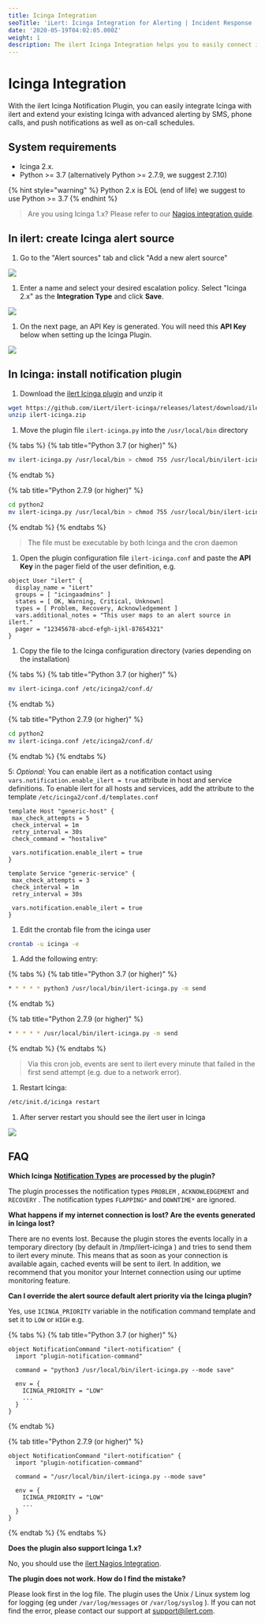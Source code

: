 ```yaml
---
title: Icinga Integration
seoTitle: 'iLert: Icinga Integration for Alerting | Incident Response | Uptime'
date: '2020-05-19T04:02:05.000Z'
weight: 1
description: The ilert Icinga Integration helps you to easily connect ilert with Icinga.
---
```


# Icinga Integration

With the ilert Icinga Notification Plugin, you can easily integrate Icinga with ilert and extend your existing Icinga with advanced alerting by SMS, phone calls, and push notifications as well as on-call schedules.

## System requirements <a href="#requirements" id="requirements"></a>

* Icinga 2.x.
* Python >= 3.7 (alternatively Python >= 2.7.9, we suggest 2.7.10)

{% hint style="warning" %}
Python 2.x is EOL (end of life) we suggest to use Python >= 3.7
{% endhint %}

> Are you using Icinga 1.x? Please refer to our [Nagios integration guide](nagios.md).

## In ilert: create Icinga alert source <a href="#create-alarm-source" id="create-alarm-source"></a>

1. Go to the "Alert sources" tab and click "Add a new alert source"

![](../.gitbook/assets/ici1.png)

1. Enter a name and select your desired escalation policy. Select "Icinga 2.x" as the **Integration Type** and click **Save**.

![](../.gitbook/assets/ici2.png)

1. On the next page, an API Key is generated. You will need this **API Key** below when setting up the Icinga Plugin.

![](../.gitbook/assets/ici3.png)

## In Icinga: install notification plugin <a href="#in-icinga" id="in-icinga"></a>

1. Download the [ilert Icinga plugin](https://github.com/iLert/ilert-icinga) and unzip it

```bash
wget https://github.com/iLert/ilert-icinga/releases/latest/download/ilert-icinga.zip
unzip ilert-icinga.zip
```

1. Move the plugin file `ilert-icinga.py` into the `/usr/local/bin` directory

{% tabs %}
{% tab title="Python 3.7 (or higher)" %}
```bash
mv ilert-icinga.py /usr/local/bin > chmod 755 /usr/local/bin/ilert-icinga.py
```
{% endtab %}

{% tab title="Python 2.7.9 (or higher)" %}
```bash
cd python2
mv ilert-icinga.py /usr/local/bin > chmod 755 /usr/local/bin/ilert-icinga.py
```
{% endtab %}
{% endtabs %}

> The file must be executable by both Icinga and the cron daemon

1. Open the plugin configuration file `ilert-icinga.conf` and paste the **API Key** in the pager field of the user definition, e.g.

```
object User "ilert" {
  display_name = "iLert"
  groups = [ "icingaadmins" ]
  states = [ OK, Warning, Critical, Unknown]
  types = [ Problem, Recovery, Acknowledgement ]
  vars.additional_notes = "This user maps to an alert source in ilert."
  pager = "12345678-abcd-efgh-ijkl-87654321"
}
```

1. Copy the file to the Icinga configuration directory (varies depending on the installation)

{% tabs %}
{% tab title="Python 3.7 (or higher)" %}
```bash
mv ilert-icinga.conf /etc/icinga2/conf.d/
```
{% endtab %}

{% tab title="Python 2.7.9 (or higher)" %}
```bash
cd python2
mv ilert-icinga.conf /etc/icinga2/conf.d/
```
{% endtab %}
{% endtabs %}

5: _Optional:_ You can enable ilert as a notification contact using `vars.notification.enable_ilert = true` attribute in host and service definitions. To enable ilert for all hosts and services, add the attribute to the template `/etc/icinga2/conf.d/templates.conf`

```
template Host "generic-host" {
 max_check_attempts = 5
 check_interval = 1m
 retry_interval = 30s 
 check_command = "hostalive"  

 vars.notification.enable_ilert = true
} 

template Service "generic-service" {
 max_check_attempts = 3
 check_interval = 1m
 retry_interval = 30s  

 vars.notification.enable_ilert = true 
}
```

1. Edit the crontab file from the icinga user

```bash
crontab -u icinga -e
```

1. Add the following entry:

{% tabs %}
{% tab title="Python 3.7 (or higher)" %}
```bash
* * * * * python3 /usr/local/bin/ilert-icinga.py -m send
```
{% endtab %}

{% tab title="Python 2.7.9 (or higher)" %}
```bash
* * * * * /usr/local/bin/ilert-icinga.py -m send
```
{% endtab %}
{% endtabs %}

> Via this cron job, events are sent to ilert every minute that failed in the first send attempt (e.g. due to a network error).

1. Restart Icinga:

```bash
/etc/init.d/icinga restart
```

1. After server restart you should see the ilert user in Icinga

![](../.gitbook/assets/ici4.png)

## FAQ <a href="#faq" id="faq"></a>

**Which Icinga** [**Notification Types**](https://icinga.com/docs/icinga2/latest/doc/09-object-types/#notification) **are processed by the plugin?**

The plugin processes the notification types `PROBLEM` , `ACKNOWLEDGEMENT` and `RECOVERY` . The notification types `FLAPPING*` and `DOWNTIME*` are ignored.

**What happens if my internet connection is lost? Are the events generated in Icinga lost?**

There are no events lost. Because the plugin stores the events locally in a temporary directory (by default in /tmp/ilert-icinga ) and tries to send them to ilert every minute. This means that as soon as your connection is available again, cached events will be sent to ilert. In addition, we recommend that you monitor your Internet connection using our uptime monitoring feature.

**Can I override the alert source default alert priority via the Icinga plugin?**

Yes, use `ICINGA_PRIORITY` variable in the notification command template and set it to `LOW` or `HIGH` e.g.

{% tabs %}
{% tab title="Python 3.7 (or higher)" %}
```
object NotificationCommand "ilert-notification" {
  import "plugin-notification-command"

  command = "python3 /usr/local/bin/ilert-icinga.py --mode save"

  env = {
    ICINGA_PRIORITY = "LOW"
    ...
  }
}
```
{% endtab %}

{% tab title="Python 2.7.9 (or higher)" %}
```
object NotificationCommand "ilert-notification" {
  import "plugin-notification-command"

  command = "/usr/local/bin/ilert-icinga.py --mode save"

  env = {
    ICINGA_PRIORITY = "LOW"
    ...
  }
}
```
{% endtab %}
{% endtabs %}

**Does the plugin also support Icinga 1.x?**

No, you should use the [ilert Nagios Integration](nagios.md).

**The plugin does not work. How do I find the mistake?**

Please look first in the log file. The plugin uses the Unix / Linux system log for logging (eg under `/var/log/messages` or `/var/log/syslog` ). If you can not find the error, please contact our support at [support@ilert.com](mailto:support@ilert.com).
